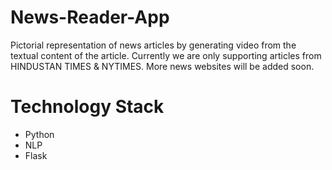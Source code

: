 # News-Reader-App
Pictorial representation of news articles by generating video from the textual content of the article. Currently we are only supporting articles from HINDUSTAN TIMES & NYTIMES. More news websites will be added soon.

# Technology Stack
* Python
* NLP
* Flask

